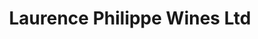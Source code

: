 ---
title: "Laurence Philippe Wines Ltd"
url: /chelmsford/laurence-philippe-wines-ltd/
shop: Großhandel
---